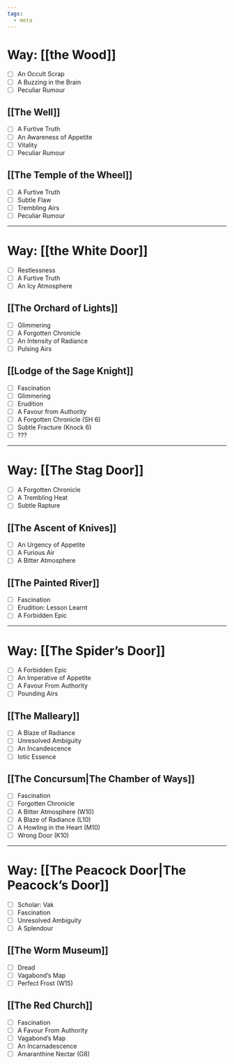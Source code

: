 ```yaml
---
tags:
  - meta
---
```

# Way: [[the Wood]]
- [ ] An Occult Scrap   
- [ ] A Buzzing in the Brain
- [ ] Peculiar Rumour
## [[The Well]]
- [ ] A Furtive Truth
- [ ] An Awareness of Appetite
- [ ] Vitality
- [ ] Peculiar Rumour
## [[The Temple of the Wheel]]
- [ ] A Furtive Truth
- [ ] Subtle Flaw
- [ ] Trembling Airs
- [ ] Peculiar Rumour
---
# Way: [[the White Door]]
- [ ] Restlessness
- [ ] A Furtive Truth
- [ ] An Icy Atmosphere
## [[The Orchard of Lights]]
- [ ] Glimmering
- [ ] A Forgotten Chronicle
- [ ] An Intensity of Radiance
- [ ] Pulsing Airs
## [[Lodge of the Sage Knight]]
- [ ] Fascination
- [ ] Glimmering
- [ ] Erudition
- [ ] A Favour from Authority
- [ ] A Forgotten Chronicle (SH 6)
- [ ] Subtle Fracture (Knock 6)
- [ ] ???
---
# Way: [[The Stag Door]]
- [ ] A Forgotten Chronicle
- [ ] A Trembling Heat
- [ ] Subtle Rapture
## [[The Ascent of Knives]]
- [ ] An Urgency of Appetite
- [ ] A Furious Air
- [ ] A Bitter Atmosphere
## [[The Painted River]]
- [ ] Fascination
- [ ] Erudition: Lesson Learnt
- [ ] A Forbidden Epic
---
# Way: [[The Spider’s Door]]
- [ ] A Forbidden Epic
- [ ] An Imperative of Appetite
- [ ] A Favour From Authority
- [ ] Pounding Airs
## [[The Malleary]]
- [ ] A Blaze of Radiance
- [ ] Unresolved Ambiguity
- [ ] An Incandescence
- [ ] Iotic Essence
## [[The Concursum|The Chamber of Ways]]
- [ ] Fascination
- [ ] Forgotten Chronicle 
- [ ] A Bitter Atmosphere (W10)
- [ ] A Blaze of Radiance (L10)
- [ ] A Howling in the Heart (M10)
- [ ] Wrong Door (K10)
---
# Way: [[The Peacock Door|The Peacock’s Door]]
- [ ] Scholar: Vak
- [ ] Fascination
- [ ] Unresolved Ambiguity
- [ ] A Splendour
## [[The Worm Museum]]
- [ ] Dread
- [ ] Vagabond’s Map
- [ ] Perfect Frost (W15)
## [[The Red Church]]
- [ ] Fascination
- [ ] A Favour From Authority
- [ ] Vagabond’s Map
- [ ] An Incarnadescence
- [ ] Amaranthine Nectar (G8)
